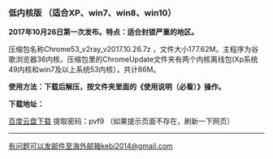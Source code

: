 ### 低内核版 （适合XP、win7、win8、win10）

**2017年10月26日第一次发布。特点：适合封锁严重的地区。**

压缩包名称Chrome53_v2ray_v2017.10.26.7z ，文件大小177.62M。主程序为谷歌浏览器36内核，压缩包里的ChromeUpdate文件夹有两个内核离线包(Xp系统49内核和win7及以上系统53内核），共计86M。

**使用方法：下载后解压，按文件夹里面的《使用说明（必看）》操作。**

**下载地址：**

[百度云盘下载](https://pan.baidu.com/s/1skPczXN) 提取密码：pvf9 （如果提示页面不存在，刷新一下网页）


***

有问题可以发邮件至海外邮箱kebi2014@gmail.com